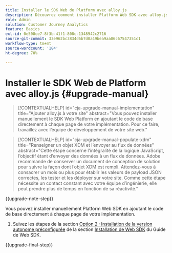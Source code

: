 ```yaml
---
title: Installer le SDK Web de Platform avec alloy.js
description: Découvrez comment installer Platform Web SDK avec alloy.js.
role: Admin
solution: Customer Journey Analytics
feature: Basics
exl-id: 0e508ce7-8f3b-41f1-808c-1348942c2716
source-git-commit: 33e962bc3834d6b7d0a49bea9aa06c67547351c1
workflow-type: tm+mt
source-wordcount: '184'
ht-degree: 70%

---
```


# Installer le SDK Web de Platform avec alloy.js {#upgrade-manual}

<!-- markdownlint-disable MD034 -->

>[!CONTEXTUALHELP]
>id="cja-upgrade-manual-implementation"
>title="Ajouter alloy.js à votre site"
>abstract="Vous pouvez installer manuellement le SDK Web Platform en ajoutant le code de base directement à chaque page de votre implémentation. Pour ce faire, travaillez avec l’équipe de développement de votre site web."

<!-- markdownlint-enable MD034 -->

<!-- markdownlint-disable MD034 -->

>[!CONTEXTUALHELP]
>id="cja-upgrade-manual-populate-xdm"
>title="Renseigner un objet XDM et l’envoyer au flux de données"
>abstract="Cette étape concerne l’intégralité de la logique JavaScript, l’objectif étant d’envoyer des données à un flux de données. Adobe recommande de conserver un document de conception de solution pour suivre la façon dont l’objet XDM est rempli. Attendez-vous à consacrer un mois ou plus pour établir les valeurs de payload JSON correctes, les tester et les déployer sur votre site. Comme cette étape nécessite un contact constant avec votre équipe d’ingénierie, elle peut prendre plus de temps en fonction de sa réactivité."

<!-- markdownlint-enable MD034 -->

{{upgrade-note-step}}

Vous pouvez installer manuellement Platform Web SDK en ajoutant le code de base directement à chaque page de votre implémentation.

1. Suivez les étapes de la section [Option 2 : Installation de la version autonome préconfigurée](https://experienceleague.adobe.com/en/docs/experience-platform/edge/fundamentals/installing-the-sdk#option-2-installing-the-prebuilt-standalone-version) de la section [Installation de Web SDK](https://experienceleague.adobe.com/en/docs/experience-platform/edge/fundamentals/installing-the-sdk) du Guide de Web SDK.

{{upgrade-final-step}}

